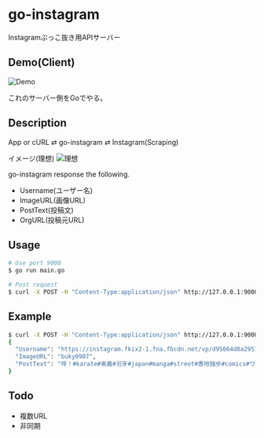 # go-instagram

Instagramぶっこ抜き用APIサーバー

## Demo(Client)

![Demo](https://user-images.githubusercontent.com/17779386/59974954-5bb6b880-95ed-11e9-9eb3-56627862e1c8.gif)


これのサーバー側をGoでやる。

## Description

App or cURL ⇄  go-instagram ⇄  Instagram(Scraping)  

イメージ(理想)
![理想](https://user-images.githubusercontent.com/17779386/59564387-27894800-9081-11e9-84f3-30b97b3284a5.png)


go-instagram response the following.

- Username(ユーザー名)
- ImageURL(画像URL)
- PostText(投稿文)
- OrgURL(投稿元URL)

## Usage

```bash
# Use port 9000
$ go run main.go

# Post request
$ curl -X POST -H "Content-Type:application/json" http://127.0.0.1:9000/instagram -d '{"URL":"https://www.instagram.com/p/XXXXXX"}' | jq
```

## Example

```bash
$ curl -X POST -H "Content-Type:application/json" http://127.0.0.1:9000/instagram -d '{"URL":"https://www.instagram.com/p/ByNfe47AvR7/"}' | jq
{
  "Username": "https://instagram.fkix2-1.fna.fbcdn.net/vp/d95064d8a2957c759d1a7ec827f5f8df/5D7E4B69/t51.2885-15/e35/61400279_2257498447913426_8272622044097853955_n.jpg?_nc_ht=instagram.fkix2-1.fna.fbcdn.net",
  "ImageURL": "buky0907",
  "PostText": "呼！#karate#奥義#刃牙#japan#manga#street#愚地独歩#comics#ワンシーン#漫画#アニメ#コミック#ミリオンロック#奥義#炸裂#三戦#技#必殺技#"
}
```

## Todo

- 複数URL
- 非同期

